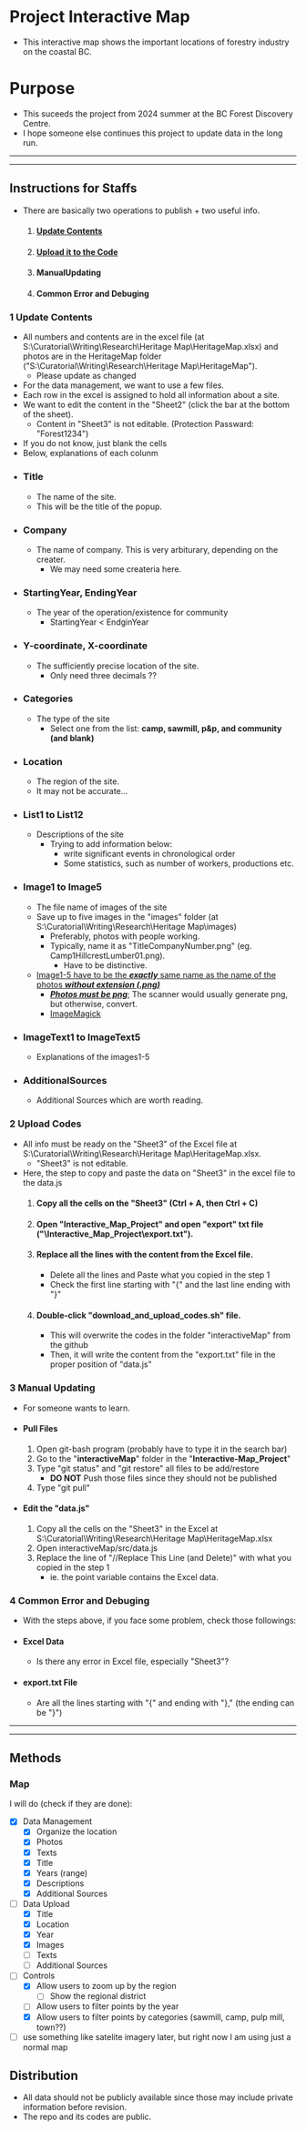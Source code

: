 # Project Interactive Map 

- This interactive map shows the important locations of forestry industry on the coastal BC. 


# Purpose
- This suceeds the project from 2024 summer at the BC Forest Discovery Centre.
- I hope someone else continues this project to update data in the long run.


___
___

## Instructions for Staffs
 - There are basically two operations to publish + two useful info.
    1. #### [Update Contents](#update-contents)
    2. #### [Upload it to the Code](#upload-codes)
    4. #### ManualUpdating
    5. #### Common Error and Debuging

### 1 Update Contents<a name="update-contents"></a>
 - All numbers and contents are in the excel file (at S:\Curatorial\Writing\Research\Heritage Map\HeritageMap.xlsx) and photos are in the HeritageMap folder ("S:\Curatorial\Writing\Research\Heritage Map\HeritageMap").
    - Please update as changed
 - For the data management, we want to use a few files.
 - Each row in the excel is assigned to hold all information about a site.
 - We want to edit the content in the "Sheet2" (click the bar at the bottom of the sheet).
    - Content in "Sheet3" is not editable. (Protection Passward: "Forest1234")
 - If you do not know, just blank the cells
 - Below, explanations of each colunm
  - ### Title
    - The name of the site.
    - This will be the title of the popup.
  - ### Company
    - The name of company. This is very arbiturary, depending on the creater.
      - We may need some createria here.  
  - ### StartingYear, EndingYear
    - The year of the operation/existence for community
      - StartingYear < EndginYear 
  - ### Y-coordinate, X-coordinate
    - The sufficiently precise location of the site.
      - Only need three decimals ??  
  - ### Categories
    - The type of the site
      - Select one from the list: **camp, sawmill, p&p, and community (and blank)**
  - ### Location
    - The region of the site.
    - It may not be accurate...
  - ### List1 to List12
    - Descriptions of the site
      - Trying to add information below:
        - write significant events in chronological order
        -  Some statistics, such as number of workers, productions etc.
  - ### Image1 to Image5
    - The file name of images of the site
    - Save up to five images in the "images" folder (at S:\Curatorial\Writing\Research\Heritage Map\images\)
      - Preferably, photos with people working.
      - Typically, name it as "TitleCompanyNumber.png" (eg. Camp1HillcrestLumber01.png).
        - Have to be distinctive. 
    - <ins>Image1-5 have to be the ***exactly*** same name as the name of the photos ***without extension (.png)*** </ins>
      - <ins>***Photos must be png***</ins>; The scanner would usually generate png, but otherwise, convert.
       - [ImageMagick](https://imagemagick.org/index.php) 
  - ### ImageText1 to ImageText5
    - Explanations of the images1-5
  - ### AdditionalSources
    - Additional Sources which are worth reading.

### 2 Upload Codes <a name="upload-codes"></a>
 - All info must be ready on the "Sheet3" of the Excel file at S:\Curatorial\Writing\Research\Heritage Map\HeritageMap.xlsx.
    - "Sheet3" is not editable.
 - Here, the step to copy and paste the data on "Sheet3" in the excel file to the data.js
   1. #### Copy all the cells on the "Sheet3" (Ctrl + A, then Ctrl + C)
   2. #### Open "Interactive_Map_Project" and open "export" txt file  ("\Interactive_Map_Project\export.txt").
   3. #### Replace all the lines with the content from the Excel file.
      - Delete all the lines and Paste what you copied in the step 1
      - Check the first line starting with "{" and the last line ending with "}"
   4. #### Double-click "download_and_upload_codes.sh" file.
      - This will overwrite the codes in the folder "interactiveMap" from the github 
      - Then, it will write the content from the "export.txt" file in the proper position of "data.js"

### 3 Manual Updating
 - For someone wants to learn.
 - #### Pull Files
   1. Open git-bash program (probably have to type it in the search bar)
   2. Go to the "**interactiveMap**" folder in the "**Interactive-Map_Project**" 
   3. Type "git status" and "git restore" all files to be add/restore
      - **DO NOT** Push those files since they should not be published
   5. Type "git pull"
     
 - #### Edit the "data.js"
   1. Copy all the cells on the "Sheet3" in the Excel at S:\Curatorial\Writing\Research\Heritage Map\HeritageMap.xlsx
   2. Open interactiveMap/src/data.js
   3. Replace the line of "//Replace This Line (and Delete)" with what you copied in the step 1
      - ie. the point variable contains the Excel data. 

### 4 Common Error and Debuging
 - With the steps above, if you face some problem, check those followings:
  - #### Excel Data
    - Is there any error in Excel file, especially "Sheet3"?
  - #### export.txt File
    - Are all the lines starting with "{" and ending with "}," (the ending can be "}") 

   
___
___

## Methods
### Map
  I will do (check if they are done):

- [x] Data Management
  - [x] Organize the location
  - [x] Photos
  - [x] Texts
  - [x] Title
  - [x] Years (range)
  - [x] Descriptions
  - [x] Additional Sources
- [ ] Data Upload
  - [x] Title
  - [x] Location
  - [x] Year
  - [x] Images
  - [ ] Texts
  - [ ] Additional Sources 
- [ ] Controls
  - [x] Allow users to zoom up by the region
    - [ ] Show the regional district   
  - [ ] Allow users to filter points by the year
  - [x] Allow users to filter points by categories (sawmill, camp, pulp mill, town??)
- [ ] use something like satelite imagery later, but right now I am using just a normal map
  
## Distribution
 - All data should not be publicly available since those may include private information before revision. 
 - The repo and its codes are public.
